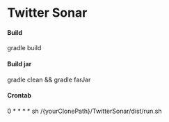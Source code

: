 # Twitter Sonar

#### Build
gradle build

#### Build jar
gradle clean && gradle farJar


#### Crontab
0 * * * * sh /{yourClonePath}/TwitterSonar/dist/run.sh